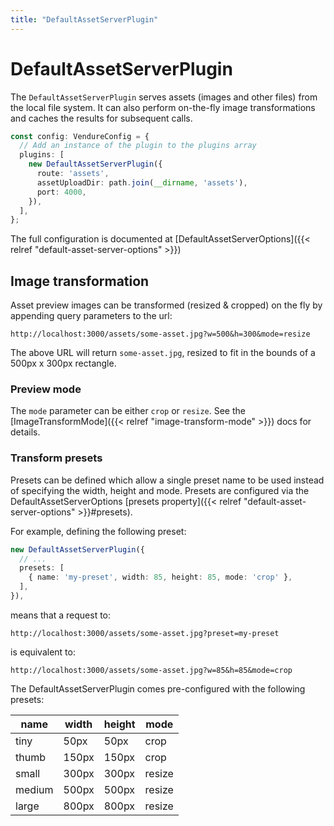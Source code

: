 ```yaml
---
title: "DefaultAssetServerPlugin"
---
```


# DefaultAssetServerPlugin

The `DefaultAssetServerPlugin` serves assets (images and other files) from the local file system. It can also perform on-the-fly image transformations and caches the results for subsequent calls.

```ts
const config: VendureConfig = {
  // Add an instance of the plugin to the plugins array
  plugins: [
    new DefaultAssetServerPlugin({
      route: 'assets',
      assetUploadDir: path.join(__dirname, 'assets'),
      port: 4000,
    }),
  ],
};
```

The full configuration is documented at [DefaultAssetServerOptions]({{< relref "default-asset-server-options" >}})

## Image transformation

Asset preview images can be transformed (resized & cropped) on the fly by appending query parameters to the url:

`http://localhost:3000/assets/some-asset.jpg?w=500&h=300&mode=resize`

The above URL will return `some-asset.jpg`, resized to fit in the bounds of a 500px x 300px rectangle.

### Preview mode

The `mode` parameter can be either `crop` or `resize`. See the [ImageTransformMode]({{< relref "image-transform-mode" >}}) docs for details.

### Transform presets

Presets can be defined which allow a single preset name to be used instead of specifying the width, height and mode. Presets are configured via the DefaultAssetServerOptions [presets property]({{< relref "default-asset-server-options" >}}#presets).

For example, defining the following preset:

```ts
new DefaultAssetServerPlugin({
  // ...
  presets: [
    { name: 'my-preset', width: 85, height: 85, mode: 'crop' },
  ],
}),
```

means that a request to:

`http://localhost:3000/assets/some-asset.jpg?preset=my-preset`

is equivalent to:

`http://localhost:3000/assets/some-asset.jpg?w=85&h=85&mode=crop`

The DefaultAssetServerPlugin comes pre-configured with the following presets:

name | width | height | mode
-----|-------|--------|-----
tiny | 50px | 50px | crop
thumb | 150px | 150px | crop
small | 300px | 300px | resize
medium | 500px | 500px | resize
large | 800px | 800px | resize
